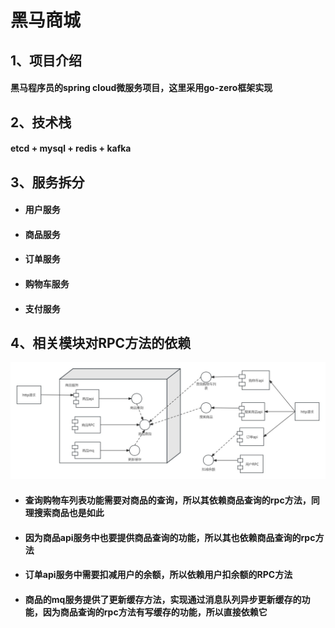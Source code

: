 # 黑马商城

## 1、项目介绍

#### 黑马程序员的spring cloud微服务项目，这里采用go-zero框架实现

## 2、技术栈

#### etcd + mysql + redis + kafka

## 3、服务拆分

- #### 用户服务

- #### 商品服务

- #### 订单服务

- #### 购物车服务

- #### 支付服务

## 4、相关模块对RPC方法的依赖

![](./img/商品查询构件图.jpg)

- #### 查询购物车列表功能需要对商品的查询，所以其依赖商品查询的rpc方法，同理搜索商品也是如此

- #### 因为商品api服务中也要提供商品查询的功能，所以其也依赖商品查询的rpc方法

- #### 订单api服务中需要扣减用户的余额，所以依赖用户扣余额的RPC方法

- #### 商品的mq服务提供了更新缓存方法，实现通过消息队列异步更新缓存的功能，因为商品查询的rpc方法有写缓存的功能，所以直接依赖它